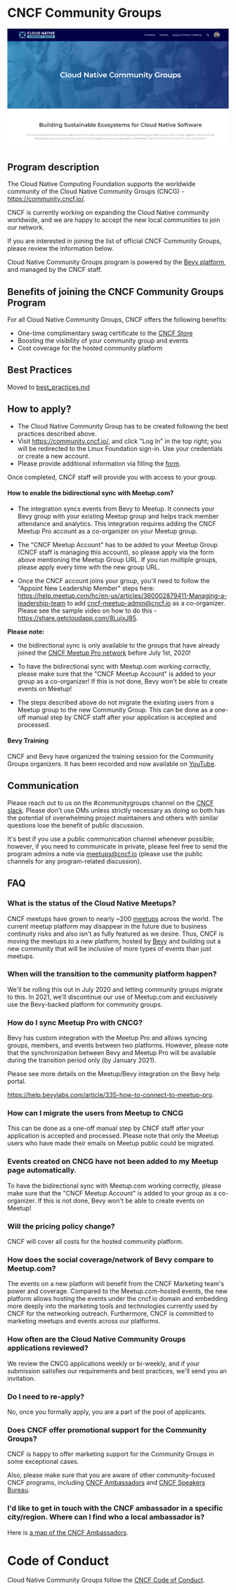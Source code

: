 # CNCF Community Groups

![cloud native community groups](./cncg.png)

## Program description

The Cloud Native Computing Foundation supports the worldwide community of the Cloud Native Community Groups (CNCG) - https://community.cncf.io/.

CNCF is currently working on expanding the Cloud Native community worldwide, and we are happy to accept the new local communities to join our network.

If you are interested in joining the list of official CNCF Community Groups, please review the information below.

Cloud Native Community Groups program is powered by the [Bevy platform](https://www.bevy.com/), and managed by the CNCF staff.

## Benefits of joining the CNCF Community Groups Program

For all Cloud Native Community Groups, CNCF offers the following benefits:

- One-time complimentary swag certificate to the [CNCF Store](https://store.cncf.io/)
- Boosting the visibility of your community group and events
- Cost coverage for the hosted community platform

## Best Practices

Moved to [best_practices.md](./best_practices.md)

## How to apply?

- The Cloud Native Community Group has to be created following the best practices described above.
- Visit https://community.cncf.io/, and click "Log In" in the top right; you will be redirected to the Linux Foundation sign-in. Use your credentials or create a new account.
- Please provide additional information via filling the [form](https://forms.gle/HaTM3d5vbHWop8qQ6).

Once completed, CNCF staff will provide you with access to your group.

#### How to enable the bidirectional sync with Meetup.com?

- The integration syncs events from Bevy to Meetup. It connects your Bevy group with your existing Meetup group and helps track member attendance and analytics. This integration requires adding the CNCF Meetup Pro account as a co-organizer on your Meetup group.

- The "CNCF Meetup Account" has to be added to your Meetup Group (CNCF staff is managing this account), so please apply via the form above mentioning the Meetup Group URL. If you run multiple groups, please apply every time with the new group URL.

- Once the CNCF account joins your group, you'll need to follow the "Appoint New Leadership Member" steps here: https://help.meetup.com/hc/en-us/articles/360002879411-Managing-a-leadership-team to add cncf-meetup-admin@cncf.io as a co-organizer. Please see the sample video on how to do this - https://share.getcloudapp.com/8LujxJ85.

**Please note:**

- the bidirectional sync is only available to the groups that have already joined the [CNCF Meetup Pro network](https://www.meetup.com/pro/cncf) before July 1st, 2020!

- To have the bidirectional sync with Meetup.com working correctly, please make sure that the "CNCF Meetup Account" is added to your group as a co-organizer! If this is not done, Bevy won't be able to create events on Meetup!

- The steps described above do not migrate the existing users from a Meetup group to the new Community Group. This can be done as a one-off manual step by CNCF staff after your application is accepted and processed.

#### Bevy Training

CNCF and Bevy have organized the training session for the Community Groups organizers. It has been recorded and now available on [YouTube](https://www.youtube.com/watch?v=_rBdomoYlmc).

## Communication

Please reach out to us on the #communitygroups channel on the [CNCF slack](https://slack.cncf.io/). Please don't use DMs unless strictly necessary as doing so both has the potential of overwhelming project maintainers and others with similar questions lose the benefit of public discussion.

It's best if you use a public communication channel whenever possible; however, if you need to communicate in private, please feel free to send the program admins a note via meetups@cncf.io (please use the public channels for any program-related discussion).




## FAQ

### What is the status of the Cloud Native Meetups?

CNCF meetups have grown to nearly ~200 [meetups](https://www.meetup.com/pro/cncf) across the world. The current meetup platform may disappear in the future due to business continuity risks and also isn't as fully featured as we desire. Thus, CNCF is moving the meetups to a new platform, hosted by [Bevy](https://www.bevy.com/) and building out a new community that will be inclusive of more types of events than just meetups.

### When will the transition to the community platform happen?

We'll be rolling this out in July 2020 and letting community groups migrate to this. In 2021, we'll discontinue our use of Meetup.com and exclusively use the Bevy-backed platform for community groups.

### How do I sync Meetup Pro with CNCG?

Bevy has custom integration with the Meetup Pro and allows syncing groups, members, and events between two platforms. However, please note that the synchronization between Bevy and Meetup Pro will be available during the transition period only (by January 2021).

Please see more details on the Meetup/Bevy integration on the Bevy help portal.

https://help.bevylabs.com/article/335-how-to-connect-to-meetup-pro.

### How can I migrate the users from Meetup to CNCG

This can be done as a one-off manual step by CNCF staff after your application is accepted and processed. Please note that only the Meetup users who have made their emails on Meetup public could be migrated.

### Events created on CNCG have not been added to my Meetup page automatically.

To have the bidirectional sync with Meetup.com working correctly, please make sure that the "CNCF Meetup Account" is added to your group as a co-organizer. If this is not done, Bevy won't be able to create events on Meetup!

### Will the pricing policy change?

CNCF will cover all costs for the hosted community platform.

### How does the social coverage/network of Bevy compare to Meetup.com?

The events on a new platform will benefit from the CNCF Marketing team's power and coverage. Compared to the Meetup.com-hosted events, the new platform allows hosting the events under the cncf.io domain and embedding more deeply into the marketing tools and technologies currently used by CNCF for the networking outreach. Furthermore, CNCF is committed to marketing meetups and events across our platforms.

### How often are the Cloud Native Community Groups applications reviewed?

We review the CNCG applications weekly or bi-weekly, and if your submission satisfies our requirements and best practices, we'll send you an invitation.

### Do I need to re-apply?

No, once you formally apply, you are a part of the pool of applicants.

### Does CNCF offer promotional support for the Community Groups?

CNCF is happy to offer marketing support for the Community Groups in some exceptional cases.

Also, please make sure that you are aware of other community-focused CNCF programs, including [CNCF Ambassadors](https://www.cncf.io/people/ambassadors/) and [CNCF Speakers Bureau](https://www.cncf.io/speakers/).

### I'd like to get in touch with the CNCF ambassador in a specific city/region. Where can I find who a local ambassador is?

Here is [a map of the CNCF Ambassadors](https://drive.google.com/open?id=1fb0UPi8ijeexueBxcpGuvVlZ_8hJHXVQ&usp=sharing).

# Code of Conduct

Cloud Native Community Groups follow the [CNCF Code of Conduct](https://github.com/cncf/foundation/blob/master/code-of-conduct.md).
